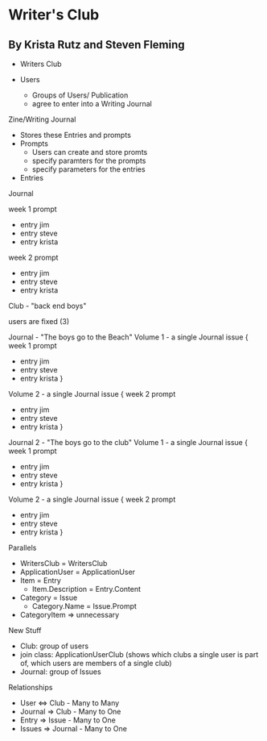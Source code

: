 # Writer's Club

## By Krista Rutz and Steven Fleming

- Writers Club

- Users
  - Groups of Users/ Publication
  - agree to enter into a Writing Journal

Zine/Writing Journal

- Stores these Entries and prompts
- Prompts
  - Users can create and store promts
  - specify paramters for the prompts
  - specify parameters for the entries
- Entries

Journal

week 1 prompt

- entry jim
- entry steve
- entry krista

week 2 prompt

- entry jim
- entry steve
- entry krista

Club - "back end boys"

users are fixed (3)

Journal - "The boys go to the Beach"
Volume 1 - a single Journal issue
{
week 1 prompt

- entry jim
- entry steve
- entry krista
  }

Volume 2 - a single Journal issue
{
week 2 prompt

- entry jim
- entry steve
- entry krista
  }

Journal 2 - "The boys go to the club"
Volume 1 - a single Journal issue
{
week 1 prompt

- entry jim
- entry steve
- entry krista
  }

Volume 2 - a single Journal issue
{
week 2 prompt

- entry jim
- entry steve
- entry krista
  }

Parallels

- WritersClub = WritersClub
- ApplicationUser = ApplicationUser
- Item = Entry
  - Item.Description = Entry.Content
- Category = Issue
  - Category.Name = Issue.Prompt
- CategoryItem => unnecessary

New Stuff

- Club: group of users
- join class: ApplicationUserClub (shows which clubs a single user is part of, which users are members of a single club)
- Journal: group of Issues

Relationships

- User <=> Club - Many to Many
- Journal => Club - Many to One
- Entry => Issue - Many to One
- Issues => Journal - Many to One
